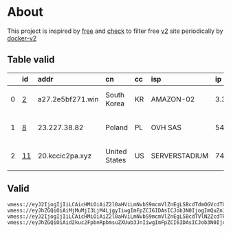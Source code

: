 
# About

This project is inspired by [free](https://github.com/freefq/free) and [check](https://github.com/yeahwu/check) to filter free [v2](https://github.com/v2fly/v2ray-core) site periodically by [docker-v2](https://hub.docker.com/r/v2ray/official)

    

## Table valid
|    | id                   | addr             | cn            | cc   | isp           | ip             | chatgpt          |
|---:|:---------------------|:-----------------|:--------------|:-----|:--------------|:---------------|:-----------------|
|  0 | [2](config/2.json)   | a27.2e5bf271.win | South Korea   | KR   | AMAZON-02     | 3.39.177.102   | Yes (Region: KR) |
|  1 | [8](config/8.json)   | 23.227.38.82     | Poland        | PL   | OVH SAS       | 54.36.174.181  | Yes (Region: FR) |
|  2 | [11](config/11.json) | 20.kccic2pa.xyz  | United States | US   | SERVERSTADIUM | 74.121.188.130 | Yes (Region: US) |

## Valid
```
vmess://eyJ2IjogIjIiLCAicHMiOiAiZ2l0aHViLmNvbS9mcmVlZnEgLSBcdTdmOGVcdTU2ZmRBbWF6b24gRUMyXHU2NzBkXHU1MmExXHU1NjY4IDIiLCAiYWRkIjogImEyNy4yZTViZjI3MS53aW4iLCAicG9ydCI6ICI4MCIsICJpZCI6ICJlMWQzY2U5MS02ZTkwLTQ1MmMtOTVjZC03ODcwNTc2YWRiNTkiLCAiYWlkIjogIjAiLCAic2N5IjogImF1dG8iLCAibmV0IjogIndzIiwgInR5cGUiOiAibm9uZSIsICJob3N0IjogImEyNy4yZTViZjI3MS53aW4iLCAicGF0aCI6ICIvIiwgInRscyI6ICIiLCAic25pIjogIiJ9
vmess://eyJhZGQiOiAiMjMuMjI3LjM4LjgyIiwgImFpZCI6IDAsICJob3N0IjogImQuZnJlZWgxLnh5eiIsICJpZCI6ICI2ZGVkZGI3Zi1lNTU3LTQyZGItYmZhMC1jZjQwYjM2YjI3ZTIiLCAibmV0IjogIndzIiwgInBhdGgiOiAiL2Rvbmd0YWl3YW5nLmNvbSIsICJwb3J0IjogNDQzLCAicHMiOiAiZ2l0aHViLmNvbS9mcmVlZnEgLSBcdTdmOGVcdTU2ZmRDbG91ZEZsYXJlXHU1MTZjXHU1M2Y4Q0ROXHU4MjgyXHU3MGI5KHNob3BpZnkpIDgiLCAidGxzIjogInRscyIsICJ0eXBlIjogImF1dG8iLCAic2VjdXJpdHkiOiAiYXV0byIsICJza2lwLWNlcnQtdmVyaWZ5IjogdHJ1ZSwgInNuaSI6ICIifQ==
vmess://eyJ2IjogIjIiLCAicHMiOiAiZ2l0aHViLmNvbS9mcmVlZnEgLSBcdTVlN2ZcdTRlMWNcdTc3MDFcdTZkZjFcdTU3MzNcdTVlMDJcdTc5ZmJcdTUyYTggMTEiLCAiYWRkIjogIjIwLmtjY2ljMnBhLnh5eiIsICJwb3J0IjogIjUwMDIwIiwgImlkIjogImQ2YjVhNDM4LWQ3YTYtNGYzZS1hMWQ4LWUzMTMzOTJlMDA5OCIsICJhaWQiOiAiMCIsICJzY3kiOiAiYXV0byIsICJuZXQiOiAidGNwIiwgInR5cGUiOiAibm9uZSIsICJob3N0IjogIiIsICJwYXRoIjogIiIsICJ0bHMiOiAiIiwgInNuaSI6ICIifQ==
vmess://eyJhZGQiOiAid2kuc2FpbnRpbmsuZXUub3JnIiwgImFpZCI6IDAsICJob3N0IjogInN1YjIuc2FpbnRpbmsuZXUub3JnIiwgImlkIjogIjkyNzA5NGQzLWQ2NzgtNDc2My04NTkxLWUyNDBkMGJjYWU4NyIsICJuZXQiOiAid3MiLCAicGF0aCI6ICIvdnVrMi4wYmFkLmNvbS9jaGF0IiwgInBvcnQiOiA0NDMsICJwcyI6ICJnaXRodWIuY29tL2ZyZWVmcSAtIFx1N2Y4ZVx1NTZmZENsb3VkRmxhcmVcdTUxNmNcdTUzZjhDRE5cdTgyODJcdTcwYjkgMjYiLCAidGxzIjogInRscyIsICJ0eXBlIjogImF1dG8iLCAic2VjdXJpdHkiOiAiYXV0byIsICJza2lwLWNlcnQtdmVyaWZ5IjogdHJ1ZSwgInNuaSI6ICIifQ==
```

